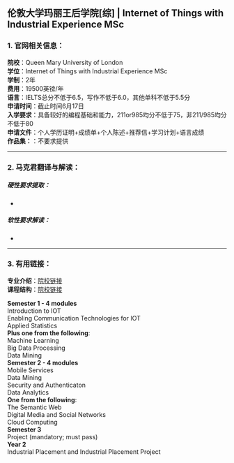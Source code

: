 ## 伦敦大学玛丽王后学院[综] | Internet of Things with Industrial Experience MSc


### 1. 官网相关信息：

**院校**：Queen Mary University of London  
**学位**：Internet of Things with Industrial Experience MSc   
**学制**：2年  
**费用**：19500英镑/年  
**语言**：IELTS总分不低于6.5，写作不低于6.0，其他单科不低于5.5分     
**申请时间**：截止时间6月17日  
**入学要求**：具备较好的编程基础和能力，211or985均分不低于75，非211/985均分不低于80  
**申请文件**：个人学历证明+成绩单+个人陈述+推荐信+学习计划+语言成绩  
**作品集：**：不要求提供   

---


### 2. 马克君翻译与解读：

##### 硬性要求提取：
- 



##### 软性要求解读：
- 


---


### 3. 有用链接：

**专业介绍**：[院校链接](https://www.qmul.ac.uk/postgraduate/taught/coursefinder/courses/173074.html)  
**课程结构**：[院校链接](https://www.qmul.ac.uk/postgraduate/taught/coursefinder/courses/173074.html)  

**Semester 1 - 4 modules**  
Introduction to IOT  
Enabling Communication Technologies for IOT  
Applied Statistics  
**Plus one from the following**:  
Machine Learning  
Big Data Processing  
Data Mining  
**Semester 2 - 4 modules**  
Mobile Services  
Data Mining  
Security and Authenticaton  
Data Analytics  
**One from the following**:  
The Semantic Web  
Digital Media and Social Networks  
Cloud Computing  
**Semester 3**  
Project (mandatory; must pass)  
**Year 2**  
Industrial Placement and Industrial Placement Project  
 

